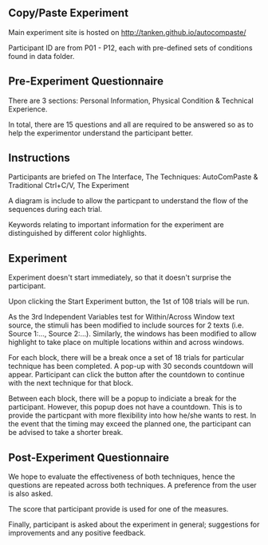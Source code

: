 ## Copy/Paste Experiment

Main experiment site is hosted on http://tanken.github.io/autocompaste/

Participant ID are from P01 - P12, each with pre-defined sets of conditions found in data folder.

## Pre-Experiment Questionnaire

There are 3 sections: Personal Information, Physical Condition & Technical Experience.

In total, there are 15 questions and all are required to be answered so as to help the experimentor understand the participant better. 

## Instructions

Participants are briefed on The Interface, The Techniques: AutoComPaste & Traditional Ctrl+C/V, The Experiment

A diagram is include to allow the particpant to understand the flow of the sequences during each trial.

Keywords relating to important information for the experiment are distinguished by different color highlights.

## Experiment

Experiment doesn't start immediately, so that it doesn't surprise the participant.

Upon clicking the Start Experiment button, the 1st of 108 trials will be run.

As the 3rd Independent Variables test for Within/Across Window text source, the stimuli has been modified to include sources for 2 texts (i.e. Source 1:..., Source 2:...). Similarly, the windows has been modified to allow highlight to take place on multiple locations within and across windows.

For each block, there will be a break once a set of 18 trials for particular technique has been completed. A pop-up with 30 seconds countdown will appear. Participant can click the button after the countdown to continue with the next technique for that block.

Between each block, there will be a popup to indiciate a break for the participant. However, this popup does not have a countdown. This is to provide the particpant with more flexibility into how he/she wants to rest. In the event that the timing may exceed the planned one, the participant can be advised to take a shorter break.

## Post-Experiment Questionnaire

We hope to evaluate the effectiveness of both techniques, hence the questions are repeated across both techniques. A preference from the user is also asked.

The score that participant provide is used for one of the measures.

Finally, participant is asked about the experiment in general; suggestions for improvements and any positive feedback.